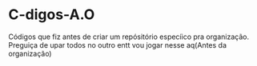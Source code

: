 # C-digos-A.O
Códigos que fiz antes de criar um repósitório especíico pra organização. Preguiça de upar todos no outro  entt vou jogar nesse aq(Antes da organização)
